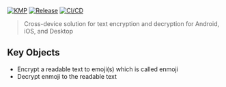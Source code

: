[![KMP](https://img.shields.io/badge/Multiplaform-7F52FF?logo=kotlin&label=Compose)](https://github.com/JetBrains/compose-multiplatform)
[![Release](https://img.shields.io/github/v/release/catint/Cipher.svg?style=flat&label=Release&logo=github)](https://github.com/CatInt/Cipher/releases)
[![CI/CD](https://img.shields.io/github/actions/workflow/status/catint/cipher/ci-cd.yml?branch=main&event=push&style=flat&label=Build&logo=gradle)]()

> Cross-device solution for text encryption and decryption for Android, iOS, and Desktop

## Key Objects
- Encrypt a readable text to emoji(s) which is called enmoji
- Decrypt enmoji to the readable text